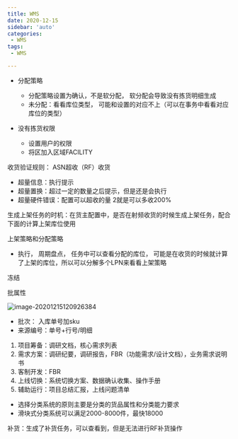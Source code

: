 ```yaml
---
title: WMS
date: 2020-12-15
sidebar: 'auto'
categories:
 - WMS
tags:
 - WMS

---
```




- 分配策略
  - 分配策略设置为确认，不是软分配， 软分配会导致没有拣货明细生成
  - 未分配：看看库位类型， 可能和设置的对应不上（可以在事务中看看对应库位的类型）



- 没有拣货权限
  - 设置用户的权限
  - 将区加入区域FACILITY





收货验证规则： ASN超收（RF）收货	

- 超量信息：执行提示
- 超量置换：超过一定的数量之后提示，但是还是会执行
- 超量硬件错误：配置可以超收的量  2就是可以多收200%

生成上架任务的时机：在货主配置中，是否在射频收货的时候生成上架任务，配合下面的计算上架库位使用 

上架策略和分配策略		

- 执行， 周期盘点， 任务中可以查看分配的库位， 可能是在收货的时候就计算了上架的库位，所以可以分解多个LPN来看看上架策略

冻结

批属性







![image-20201215120926384](C:\Users\sue\AppData\Roaming\Typora\typora-user-images\image-20201215120926384.png)





- 批次： 入库单号加sku
- 来源编号：单号+行号/明细



1. 项目筹备：调研文档，核心需求列表
2. 需求方案：调研纪要，调研报告，FBR（功能需求/设计文档），业务需求说明书
3. 客制开发：FBR
4. 上线切换：系统切换方案、数据确认收集、操作手册
5. 辅助运行：项目总结汇报，上线问题清单



- 选择分类系统的原则主要是分类的货品属性和分类能力要求
- 滑块式分类系统可以满足2000-8000件，最快18000



补货：生成了补货任务，可以查看到，但是无法进行RF补货操作